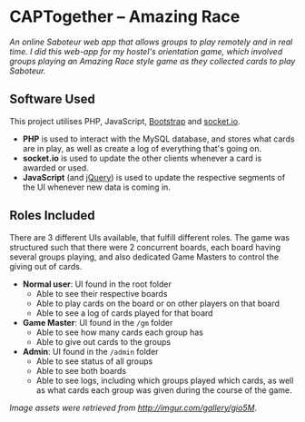 # CAPTogether &ndash; Amazing Race
*An online Saboteur web app that allows groups to play remotely and in real time. 
I did this web-app for my hostel's orientation game, which involved groups playing
an Amazing Race style game as they collected cards to play Saboteur.*

## Software Used

This project utilises PHP, JavaScript, [Bootstrap](www.getboostrap.com) and [socket.io](https://socket.io/). 
* **PHP** is used to interact with the MySQL database, and stores what cards are in play, as well as
create a log of everything that's going on. 
* **socket.io** is used to update the other clients whenever a card is awarded or used.
* **JavaScript** (and [jQuery](https://jquery.com/)) is used to update the respective segments
of the UI whenever new data is coming in. 

## Roles Included

There are 3 different UIs available, that fulfill different roles. The game was structured
such that there were 2 concurrent boards, each board having several groups playing, and 
also dedicated Game Masters to control the giving out of cards. 

* **Normal user**: UI found in the root folder
    * Able to see their respective boards
    * Able to play cards on the board or on other players on that board
    * Able to see a log of cards played for that board
* **Game Master**: UI found in the `/gm` folder
    * Able to see how many cards each group has
    * Able to give out cards to the groups
* **Admin**: UI found in the `/admin` folder
    * Able to see status of all groups
    * Able to see both boards
    * Able to see logs, including which groups played which cards,
    as well as what cards each group was given during the course
    of the game. 

*Image assets were retrieved from http://imgur.com/gallery/gio5M*. 